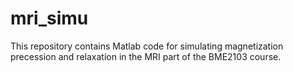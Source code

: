 # mri_simu
This repository contains Matlab code for simulating magnetization precession and relaxation in the MRI part of the BME2103 course.
